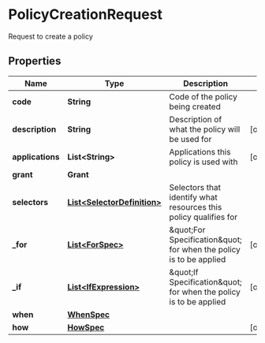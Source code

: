 

# PolicyCreationRequest

Request to create a policy

## Properties

Name | Type | Description | Notes
------------ | ------------- | ------------- | -------------
**code** | **String** | Code of the policy being created | 
**description** | **String** | Description of what the policy will be used for |  [optional]
**applications** | **List&lt;String&gt;** | Applications this policy is used with |  [optional]
**grant** | **Grant** |  | 
**selectors** | [**List&lt;SelectorDefinition&gt;**](SelectorDefinition.md) | Selectors that identify what resources this policy qualifies for | 
**_for** | [**List&lt;ForSpec&gt;**](ForSpec.md) | \&quot;For Specification\&quot; for when the policy is to be applied |  [optional]
**_if** | [**List&lt;IfExpression&gt;**](IfExpression.md) | \&quot;If Specification\&quot; for when the policy is to be applied |  [optional]
**when** | [**WhenSpec**](WhenSpec.md) |  | 
**how** | [**HowSpec**](HowSpec.md) |  |  [optional]



